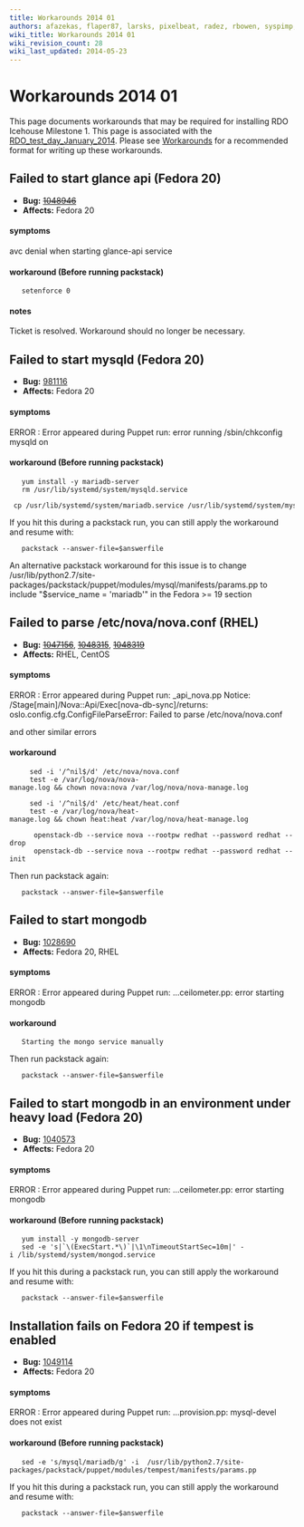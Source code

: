 ```yaml
---
title: Workarounds 2014 01
authors: afazekas, flaper87, larsks, pixelbeat, radez, rbowen, syspimp, thaha, whayutin
wiki_title: Workarounds 2014 01
wiki_revision_count: 28
wiki_last_updated: 2014-05-23
---
```


# Workarounds 2014 01

This page documents workarounds that may be required for installing RDO Icehouse Milestone 1. This page is associated with the [RDO_test_day_January_2014](RDO_test_day_January_2014). Please see [Workarounds](Workarounds) for a recommended format for writing up these workarounds.

## Failed to start glance api (Fedora 20)

*   **Bug:** ~~[1048946](https://bugzilla.redhat.com/show_bug.cgi?id=1048946)~~
*   **Affects:** Fedora 20

#### symptoms

avc denial when starting glance-api service

#### workaround (Before running packstack)

       setenforce 0

#### notes

Ticket is resolved. Workaround should no longer be necessary.

## Failed to start mysqld (Fedora 20)

*   **Bug:** [981116](https://bugzilla.redhat.com/show_bug.cgi?id=981116)
*   **Affects:** Fedora 20

#### symptoms

ERROR : Error appeared during Puppet run: error running /sbin/chkconfig mysqld on

#### workaround (Before running packstack)

       yum install -y mariadb-server
       rm /usr/lib/systemd/system/mysqld.service
       cp /usr/lib/systemd/system/mariadb.service /usr/lib/systemd/system/mysqld.service

If you hit this during a packstack run, you can still apply the workaround and resume with:

       packstack --answer-file=$answerfile

An alternative packstack workaround for this issue is to change /usr/lib/python2.7/site-packages/packstack/puppet/modules/mysql/manifests/params.pp to include "$service_name = 'mariadb'" in the Fedora >= 19 section

## Failed to parse /etc/nova/nova.conf (RHEL)

*   **Bug:** ~~[1047156](https://bugzilla.redhat.com/show_bug.cgi?id=1047156)~~, ~~[1048315](https://bugzilla.redhat.com/show_bug.cgi?id=1048315)~~, ~~[1048319](https://bugzilla.redhat.com/show_bug.cgi?id=1048319)~~
*   **Affects:** RHEL, CentOS

#### symptoms

ERROR : Error appeared during Puppet run: <all-in-one-host>_api_nova.pp Notice: /Stage[main]/Nova::Api/Exec[nova-db-sync]/returns: oslo.config.cfg.ConfigFileParseError: Failed to parse /etc/nova/nova.conf

and other similar errors

#### workaround

         sed -i '/^nil$/d' /etc/nova/nova.conf
         test -e /var/log/nova/nova-manage.log && chown nova:nova /var/log/nova/nova-manage.log
       
         sed -i '/^nil$/d' /etc/heat/heat.conf
         test -e /var/log/nova/heat-manage.log && chown heat:heat /var/log/nova/heat-manage.log
       
          openstack-db --service nova --rootpw redhat --password redhat --drop
          openstack-db --service nova --rootpw redhat --password redhat --init

Then run packstack again:

       packstack --answer-file=$answerfile

## Failed to start mongodb

*   **Bug:** [1028690](https://bugzilla.redhat.com/show_bug.cgi?id=1028690)
*   **Affects:** Fedora 20, RHEL

#### symptoms

ERROR : Error appeared during Puppet run: ...ceilometer.pp: error starting mongodb

#### workaround

       Starting the mongo service manually

Then run packstack again:

       packstack --answer-file=$answerfile

## Failed to start mongodb in an environment under heavy load (Fedora 20)

*   **Bug:** [1040573](https://bugzilla.redhat.com/show_bug.cgi?id=1040573)
*   **Affects:** Fedora 20

#### symptoms

ERROR : Error appeared during Puppet run: ...ceilometer.pp: error starting mongodb

#### workaround (Before running packstack)

       yum install -y mongodb-server
       sed -e 's|`\(ExecStart.*\)`|\1\nTimeoutStartSec=10m|' -i /lib/systemd/system/mongod.service

If you hit this during a packstack run, you can still apply the workaround and resume with:

       packstack --answer-file=$answerfile

## Installation fails on Fedora 20 if tempest is enabled

*   **Bug:** [1049114](https://bugzilla.redhat.com/show_bug.cgi?id=1049114)
*   **Affects:** Fedora 20

#### symptoms

ERROR : Error appeared during Puppet run: ...provision.pp: mysql-devel does not exist

#### workaround (Before running packstack)

       sed -e 's/mysql/mariadb/g' -i  /usr/lib/python2.7/site-packages/packstack/puppet/modules/tempest/manifests/params.pp

If you hit this during a packstack run, you can still apply the workaround and resume with:

       packstack --answer-file=$answerfile
